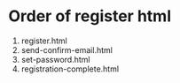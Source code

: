 # Order of register html
1. register.html
2. send-confirm-email.html
3. set-password.html
4. registration-complete.html